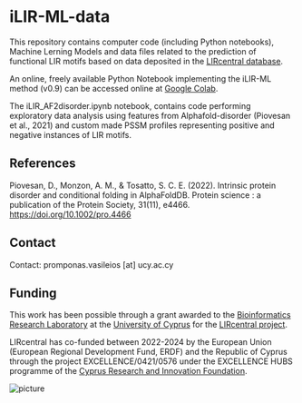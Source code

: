 # iLIR-ML-data

This repository contains computer code (including Python notebooks), Machine Lerning Models and data files related to the prediction of functional LIR motifs based on data deposited in the [LIRcentral database](https://lircentral.eu).


An online, freely available Python Notebook implementing the iLIR-ML method (v0.9) can be accessed online at [Google Colab](https://colab.research.google.com/drive/1FjK2nR9gFtELOoBwvPDKicvkzV-2flhA?usp=sharing).

The iLIR_AF2disorder.ipynb notebook, contains code performing exploratory data analysis using features from Alphafold-disorder (Piovesan et al., 2021) and custom made PSSM profiles representing positive and negative instances of LIR motifs. 

## References
Piovesan, D., Monzon, A. M., & Tosatto, S. C. E. (2022). Intrinsic protein disorder and conditional folding in AlphaFoldDB. Protein science : a publication of the Protein Society, 31(11), e4466. https://doi.org/10.1002/pro.4466

## Contact
Contact: promponas.vasileios [at] ucy.ac.cy


## Funding
This work has been possible through a grant awarded to the [Bioinformatics Research Laboratory](https://vprobon.github.io/BRL-UCY) at the [University of Cyprus](https://www.ucy.ac.cy) for the [LIRcentral project](https://lircentral.eu/).

LIRcentral has co-funded between 2022-2024 by the European Union (European Regional Development Fund, ERDF) and the Republic of Cyprus through the project EXCELLENCE/0421/0576 under the EXCELLENCE HUBS programme of the [Cyprus Research and Innovation Foundation](https://research.org.cy).

![picture](https://lircentral.eu/images/LIRcentral-FundedBy.png)


